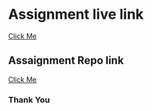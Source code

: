 <h1>Assignment live link</h1>
<a href=" https://mdtanvircse572.github.io/ph_reset_b9a1/" target="_blank">Click Me</a>
<h2>Assaignment Repo link</h2>
<a href="https://github.com/mdtanvircse572/ph_reset_b9a1" target="_blank">Click Me</a>
<h3>Thank You</h3>
